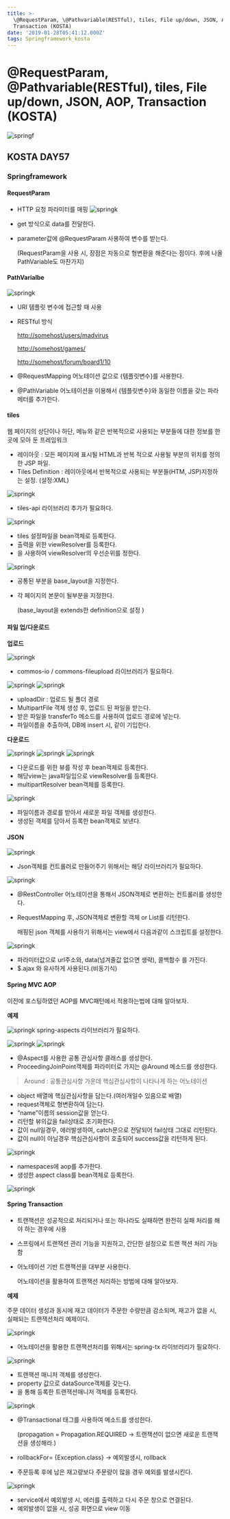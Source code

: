 ```yaml
---
title: >-
  \@RequestParam, \@Pathvariable(RESTful), tiles, File up/down, JSON, AOP,
  Transaction (KOSTA)
date: '2019-01-28T05:41:12.000Z'
tags: Springframework_kosta
---
```


# \@RequestParam, \@Pathvariable\(RESTful\), tiles, File up/down, JSON, AOP, Transaction \(KOSTA\)

![springf](../../.gitbook/assets/springframwork-logo.png)

## KOSTA DAY57

### Springframework

#### RequestParam

* HTTP 요청 파라미터를 매핑 ![springk](../../.gitbook/assets/springk03-01.png)
* get 방식으로 data를 전달한다.
* parameter값에 @RequestParam 사용하여 변수를 받는다.

  \(RequestParam을 사용 시, 장점은 자동으로 형변환을 해준다는 점이다. 후에 나올 PathVariable도 마찬가지\)

#### PathVarialbe

![springk](../../.gitbook/assets/springk03-02.png)

* URI 템플릿 변수에 접근할 때 사용
* RESTful 방식

    [http://somehost/users/madvirus](http://somehost/users/madvirus)

    [http://somehost/games/](http://somehost/games/)

    [http://somehost/forum/board1/10](http://somehost/forum/board1/10)

* @RequestMapping 어노테이션 값으로 {템플릿변수}를 사용한다.
* @PathVariable 어노테이션을 이용해서 {템플릿변수}와 동일한 이름을 갖는 파라메터를 추가한다.

#### tiles

웹 페이지의 상단이나 하단, 메뉴와 같은 반복적으로 사용되는 부분들에 대한 정보를 한 곳에 모아 둔 프레임워크

* 레이아웃 : 모든 페이지에 표시될 HTML과 반복 적으로 사용될 부분의 위치를 정의한 JSP 파일.
* Tiles Definition : 레이아웃에서 반복적으로 사용되는 부분들\(HTM, JSP\)지정하는 설정. \(설정:XML\)

![springk](../../.gitbook/assets/springk03-03.png)

* tiles-api 라이브러리 추가가 필요하다.

![springk](../../.gitbook/assets/springk03-04.png)

* tiles 설정파일을 bean객체로 등록한다.
* 출력을 위한 viewResolver를 등록한다.
* 을 사용하여 viewResolver의 우선순위를 정한다.

![springk](../../.gitbook/assets/springk03-05.png)

* 공통된 부분을 base\_layout을 지정한다.
* 각 페이지의 본문이 될부분을 지정한다.

  \(base\_layout을 extends한 definition으로 설정 \)

#### 파일 업/다운로드

**업로드**

![springk](../../.gitbook/assets/springk03-06.png)

* commos-io / commons-fileupload 라이브러리가 필요하다.

![springk](../../.gitbook/assets/springk03-07.png) ![springk](../../.gitbook/assets/springk03-08.png)

* uploadDir : 업로드 될 폴더 경로
* MultipartFile 객체 생성 후, 업로드 된 파일을 받는다.
* 받은 파일을 transferTo 메소드를 사용하여 업로드 경로에 넣는다.
* 파일이름을 추출하여, DB에 insert 시, 같이 기입한다.

**다운로드**

![springk](../../.gitbook/assets/springk03-09.png) ![springk](../../.gitbook/assets/springk03-10.png) ![springk](../../.gitbook/assets/springk03-11.png)

* 다운로드를 위한 뷰를 작성 후 bean객체로 등록한다.
* 해당view는 java파일임으로 viewResolver를 등록한다.
* multipartResolver bean객체를 등록한다.

![springk](../../.gitbook/assets/springk03-12.png)

* 파일이름과 경로를 받아서 새로운 파일 객체를 생성한다.
* 생성된 객체를 담아서 등록한 bean객체로 보낸다.

#### JSON

![springk](../../.gitbook/assets/springk03-13.png)

* Json객체를 컨트롤러로 만들어주기 위해서는 해당 라이브러리가 필요하다.

![springk](../../.gitbook/assets/springk03-14.png)

* @RestController 어노테이션을 통해서 JSON객체로 변환하는 컨트롤러를 생성한다.
* RequestMapping 후, JSON객체로 변환할 객체 or List를 리턴한다.

  매핑된 json 객체를 사용하기 위해서는 view에서 다음과같이 스크립트를 설정한다.

![springk](../../.gitbook/assets/springk03-15.png)

* 파라미터값으로 url주소와, data\(넘겨줄값 없으면 생략\), 콜백함수 를 가진다.
* $.ajax 와 유사하게 사용된다.\(비동기식\)

#### Spring MVC AOP

이전에 포스팅하였던 AOP를 MVC패턴에서 적용하는법에 대해 알아보자.

**예제**

![springk](../../.gitbook/assets/springk03-16.png) spring-aspects 라이브러리가 필요하다.

![springk](../../.gitbook/assets/springk03-17.png) ![springk](../../.gitbook/assets/springk03-18.png)

* @Aspect를 사용한 공통 관심사항 클래스를 생성한다.
* ProceedingJoinPoint객체를 파라미터로 가지는 @Around 메소드를 생성한다.

> Around : 공통관심사항 가운데 핵심관심사항이 나타나게 하는 어노테이션

* object 배열에 핵심관심사항을 담는다.\(여러개일수 있음으로 배열\)
* request객체로 형변환하여 담는다.
* “name”이름의 session값을 얻는다.
* 리턴할 뷰의값을 fail상태로 초기화한다.
* 값이 null일경우, 에러발생하여, catch문으로 전달되어 fail상태 그대로 리턴된다.
* 값이 null이 아닐경우 핵심관심사항이 호출되어 success값을 리턴하게 된다.

![springk](../../.gitbook/assets/springk03-19.png)

* namespaces에 aop를 추가한다.
* 생성한 aspect class를 bean객체로 등록한다.

![springk](../../.gitbook/assets/springk03-20.png)

#### Spring Transaction

* 트랜잭션은 성공적으로 처리되거나 또는 하나라도 실패하면 완전히 실패 처리를 해야 하는 경우에 사용
* 스프링에서 트랜잭션 관리 기능을 지원하고, 간단한 설정으로 트랜 잭션 처리 가능함
* 어노테이션 기반 트랜잭션을 대부분 사용한다.

  어노테이션을 활용하여 트랜잭션 처리하는 방법에 대해 알아보자.

**예제**

주문 데이터 생성과 동시에 재고 데이터가 주문한 수량만큼 감소되며, 재고가 없을 시, 실패되는 트랜잭션처리 예제이다.

![springk](../../.gitbook/assets/springk03-21.png)

* 어노테이션을 활용한 트랜잭션처리를 위해서는 spring-tx 라이브러리가 필요하다.

![springk](../../.gitbook/assets/springk03-22.png)

* 트랜잭션 매니저 객체를 생성한다.
* property 값으로 dataSource객체를 갖는다.
* 을 통해 등록한 트랜잭션매니저 객체를 등록한다.

![springk](../../.gitbook/assets/springk03-23.png)

* @Transactional 태그를 사용하여 메소드를 생성한다.

  \(propagation = Propagation.REQUIRED → 트랜잭션이 없으면 새로운 트랜잭션을 생성해라.\)

* rollbackFor= {Exception.class} → 예외발생시, rollback
* 주문등록 후에 남은 재고량보다 주문량이 많을 경우 예외를 발생시킨다.

![springk](../../.gitbook/assets/springk03-24.png)

* service에서 예외발생 시, 에러를 출력하고 다시 주문 창으로 연결된다.
* 예외발생이 없을 시, 성공 화면으로 view 이동

